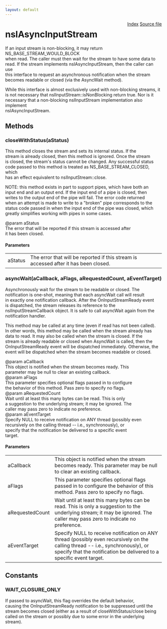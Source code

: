```yaml
---
layout: default
---
```

<div class='links' style='float:right'><a href="../index.html">Index</a>
<a href="http://dxr.mozilla.org/mozilla-central/source/xpcom/io/nsIAsyncInputStream.idl">Source file</a>
</div>

# nsIAsyncInputStream #
  
If an input stream is non-blocking, it may return NS_BASE_STREAM_WOULD_BLOCK  
when read.  The caller must then wait for the stream to have some data to   
read.  If the stream implements nsIAsyncInputStream, then the caller can use   
this interface to request an asynchronous notification when the stream  
becomes readable or closed (via the AsyncWait method).  
  
While this interface is almost exclusively used with non-blocking streams, it  
is not necessary that nsIInputStream::isNonBlocking return true.  Nor is it  
necessary that a non-blocking nsIInputStream implementation also implement  
nsIAsyncInputStream.  
  

## Methods ##

### closeWithStatus(aStatus) ###
  
This method closes the stream and sets its internal status.  If the   
stream is already closed, then this method is ignored.  Once the stream  
is closed, the stream's status cannot be changed.  Any successful status  
code passed to this method is treated as NS_BASE_STREAM_CLOSED, which  
has an effect equivalent to nsIInputStream::close.   
  
NOTE: this method exists in part to support pipes, which have both an   
input end and an output end.  If the input end of a pipe is closed, then  
writes to the output end of the pipe will fail.  The error code returned   
when an attempt is made to write to a "broken" pipe corresponds to the  
status code passed in when the input end of the pipe was closed, which  
greatly simplifies working with pipes in some cases.  
  
@param aStatus  
       The error that will be reported if this stream is accessed after  
       it has been closed.  
  

#### Parameters ####

<table>

<tr>
<td>aStatus</td>
<td>       The error that will be reported if this stream is accessed after  
       it has been closed.  
</td>
</tr>

</table>

### asyncWait(aCallback, aFlags, aRequestedCount, aEventTarget) ###
  
Asynchronously wait for the stream to be readable or closed.  The  
notification is one-shot, meaning that each asyncWait call will result  
in exactly one notification callback.  After the OnInputStreamReady event  
is dispatched, the stream releases its reference to the   
nsIInputStreamCallback object.  It is safe to call asyncWait again from the  
notification handler.  
  
This method may be called at any time (even if read has not been called).  
In other words, this method may be called when the stream already has  
data to read.  It may also be called when the stream is closed.  If the  
stream is already readable or closed when AsyncWait is called, then the  
OnInputStreamReady event will be dispatched immediately.  Otherwise, the  
event will be dispatched when the stream becomes readable or closed.  
  
@param aCallback  
       This object is notified when the stream becomes ready.  This  
       parameter may be null to clear an existing callback.  
@param aFlags  
       This parameter specifies optional flags passed in to configure  
       the behavior of this method.  Pass zero to specify no flags.  
@param aRequestedCount  
       Wait until at least this many bytes can be read.  This is only  
       a suggestion to the underlying stream; it may be ignored.  The  
       caller may pass zero to indicate no preference.  
@param aEventTarget  
       Specify NULL to receive notification on ANY thread (possibly even  
       recursively on the calling thread -- i.e., synchronously), or  
       specify that the notification be delivered to a specific event  
       target.  
  

#### Parameters ####

<table>

<tr>
<td>aCallback</td>
<td>       This object is notified when the stream becomes ready.  This  
       parameter may be null to clear an existing callback.  
</td>
</tr>

<tr>
<td>aFlags</td>
<td>       This parameter specifies optional flags passed in to configure  
       the behavior of this method.  Pass zero to specify no flags.  
</td>
</tr>

<tr>
<td>aRequestedCount</td>
<td>       Wait until at least this many bytes can be read.  This is only  
       a suggestion to the underlying stream; it may be ignored.  The  
       caller may pass zero to indicate no preference.  
</td>
</tr>

<tr>
<td>aEventTarget</td>
<td>       Specify NULL to receive notification on ANY thread (possibly even  
       recursively on the calling thread -- i.e., synchronously), or  
       specify that the notification be delivered to a specific event  
       target.  
</td>
</tr>

</table>

## Constants ##

### WAIT_CLOSURE_ONLY ###
  
If passed to asyncWait, this flag overrides the default behavior,  
causing the OnInputStreamReady notification to be suppressed until the  
stream becomes closed (either as a result of closeWithStatus/close being  
called on the stream or possibly due to some error in the underlying  
stream).  
  
